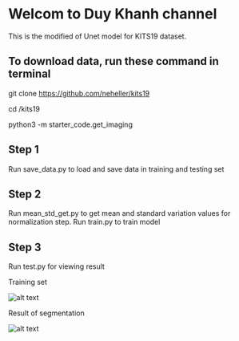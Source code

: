 # Welcom to Duy Khanh channel
This is the modified of Unet model for KITS19 dataset.

## To download data, run these command in terminal
git clone https://github.com/neheller/kits19

cd /kits19

python3 -m starter_code.get_imaging

## Step 1
Run save_data.py to load and save data in training and testing set

## Step 2
Run mean_std_get.py to get mean and standard variation values for normalization step.
Run train.py to train model

## Step 3
Run test.py for viewing result 

Training set

![alt text](https://user-images.githubusercontent.com/64471569/140443598-ec0f5b66-0c8e-4d72-9cad-84587adb35f8.png)

Result of segmentation

![alt text](https://user-images.githubusercontent.com/64471569/140443924-00f301fc-6bf5-488f-bac4-3014bc72e3c2.png)
